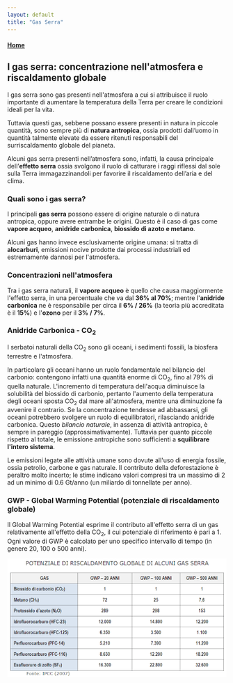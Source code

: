 ```yaml
---
layout: default
title: "Gas Serra"
---
```

#### [Home](index.md)
## I gas serra: concentrazione nell'atmosfera e riscaldamento globale

I gas serra sono gas presenti nell'atmosfera a cui si attribuisce il ruolo importante di aumentare la temperatura della Terra per creare le condizioni ideali per la vita.

Tuttavia questi gas, sebbene possano essere presenti in natura in piccole quantità, sono sempre più di **natura antropica**, ossia prodotti dall’uomo in quantità talmente elevate da essere ritenuti responsabili del surriscaldamento globale del pianeta.

Alcuni gas serra presenti nell’atmosfera sono, infatti, la causa principale dell’**effetto serra** ossia svolgono il ruolo di catturare i raggi riflessi dal sole sulla Terra immagazzinandoli per favorire il riscaldamento dell’aria e del clima.


### Quali sono i gas serra?
I principali **gas serra** possono essere di origine naturale o di natura antropica, oppure avere entrambe le origini. Questo è il caso di gas come **vapore acqueo**, **anidride carbonica**, **biossido di azoto e metano**.

Alcuni gas hanno invece esclusivamente origine umana: si tratta di **alocarburi**, emissioni nocive prodotte dai processi industriali ed estremamente dannosi per l'atmosfera.


### Concentrazioni nell'atmosfera
Tra i gas serra naturali, il **vapore acqueo** è quello che causa maggiormente l'effetto serra, in una percentuale che va dal **36% al 70%**; mentre l'**anidride carbonica** ne è responsabile per circa il **6% / 26%** (la teoria più accreditata è il **15%**) e l'**ozono** per il **3% / 7%**.


### Anidride Carbonica - CO<sub>2</sub>
I serbatoi naturali della CO<sub>2</sub> sono gli oceani, i sedimenti fossili, la biosfera terrestre e l'atmosfera. 

In particolare gli oceani hanno un ruolo fondamentale nel bilancio del carbonio: contengono infatti una quantità enorme di CO<sub>2</sub>, fino al 79% di quella naturale.
L'incremento di temperatura dell'acqua diminuisce la solubilità del biossido di carbonio, pertanto l'aumento della temperatura degli oceani sposta CO<sub>2</sub> dal mare all'atmosfera, mentre una diminuzione fa avvenire il contrario. Se la concentrazione tendesse ad abbassarsi, gli oceani potrebbero svolgere un ruolo di equilibratori, rilasciando anidride carbonica. Questo *bilancio naturale*, in assenza di attività antropica, è sempre in pareggio (approssimativamente). Tuttavia per quanto piccole rispetto al totale, le emissione antropiche sono sufficienti a **squilibrare l'intero sistema**.

Le emissioni legate alle attività umane sono dovute all'uso di energia fossile, ossia petrolio, carbone e gas naturale.
Il contributo della deforestazione è peraltro molto incerto; le stime indicano valori compresi tra un massimo di 2 ad un minimo di 0.6 Gt/anno (un miliardo di tonnellate per anno). 


### GWP - Global Warming Potential (potenziale di riscaldamento globale)
Il Global Warming Potential esprime il contributo all'effetto serra di un gas relativamente all'effetto della CO<sub>2</sub>, il cui potenziale di riferimento è pari a 1. Ogni valore di GWP è calcolato per uno specifico intervallo di tempo (in genere 20, 100 o 500 anni).

![GWP examples](unnamed.png "GWP examples")
